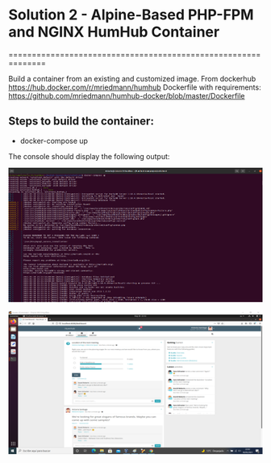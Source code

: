 # Solution 2 - Alpine-Based PHP-FPM and NGINX HumHub Container 
==============================================================

Build a container from an existing and customized image.
From dockerhub https://hub.docker.com/r/mriedmann/humhub
Dockerfile with requirements: https://github.com/mriedmann/humhub-docker/blob/master/Dockerfile

## Steps to build the container:

- docker-compose up 

The console should display the following output:

![Dockercomposeoutput](https://github.com/STiago/Pictures/blob/master/humhub/docker-compose_s2.png)

![Humhub](https://github.com/STiago/Pictures/blob/master/humhub/humhub_final_view.png)
